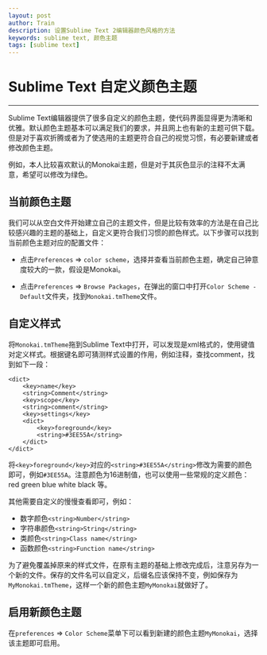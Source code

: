```yaml
---
layout: post
author: Train
description: 设置Sublime Text 2编辑器颜色风格的方法
keywords: sublime text, 颜色主题
tags: [sublime text]
---
```


# Sublime Text 自定义颜色主题

---

Sublime Text编辑器提供了很多自定义的颜色主题，使代码界面显得更为清晰和优雅。默认颜色主题基本可以满足我们的要求，并且网上也有新的主题可供下载。但是对于喜欢折腾或者为了使选用的主题更符合自己的视觉习惯，有必要新建或者修改颜色主题。

例如，本人比较喜欢默认的Monokai主题，但是对于其灰色显示的注释不太满意，希望可以修改为绿色。

## 当前颜色主题

我们可以从空白文件开始建立自己的主题文件，但是比较有效率的方法是在自己比较感兴趣的主题的基础上，自定义更符合我们习惯的颜色样式。以下步骤可以找到当前颜色主题对应的配置文件：

* 点击`Preferences` => `color scheme`，选择并查看当前颜色主题，确定自己钟意度较大的一款，假设是Monokai。

* 点击`Preferences` => `Browse Packages`，在弹出的窗口中打开`Color Scheme - Default`文件夹，找到`Monokai.tmTheme`文件。

## 自定义样式

将`Monokai.tmTheme`拖到Sublime Text中打开，可以发现是xml格式的，使用键值对定义样式。根据键名即可猜测样式设置的作用，例如注释，查找comment，找到如下一段：


    <dict>
        <key>name</key>
        <string>Comment</string>
        <key>scope</key>
        <string>comment</string>
        <key>settings</key>
        <dict>
            <key>foreground</key>
            <string>#3EE55A</string>
        </dict>
    </dict>


将`<key>foreground</key>`对应的`<string>#3EE55A</string>`修改为需要的颜色即可，例如`#3EE55A`。注意颜色为16进制值，也可以使用一些常规的定义颜色：red green blue white black 等。

其他需要自定义的慢慢查看即可，例如：

* 数字颜色`<string>Number</string>`
* 字符串颜色`<string>String</string>`
* 类颜色`<string>Class name</string>`
* 函数颜色`<string>Function name</string>`

为了避免覆盖掉原来的样式文件，在原有主题的基础上修改完成后，注意另存为一个新的文件。保存的文件名可以自定义，后缀名应该保持不变，例如保存为`MyMonokai.tmTheme`，这样一个新的颜色主题`MyMonokai`就做好了。

## 启用新颜色主题

在`preferences` => `Color Scheme`菜单下可以看到新建的颜色主题`MyMonokai`，选择该主题即可启用。